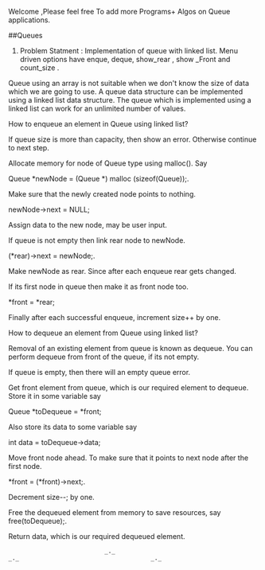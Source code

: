 Welcome ,Please feel free To add more Programs+ Algos on Queue applications.

##Queues



1. Problem Statment :
Implementation of  queue with linked list. Menu driven options  have enque, deque, show_rear , show _Front and count_size .

Queue using an array is not suitable when we don't know the size of data which we are going to use.
A queue data structure can be implemented using a linked list data structure. The queue which is implemented using a linked list can work for an unlimited number of values.

How to enqueue an element in Queue using linked list?

If queue size is more than capacity, then show an error. Otherwise continue to next step.

Allocate memory for node of Queue type using malloc(). Say 


Queue *newNode = (Queue *) malloc (sizeof(Queue));.

Make sure that the newly created node points to nothing.

newNode->next = NULL;

Assign data to the new node, may be user input.

If queue is not empty then link rear node to newNode. 

(*rear)->next = newNode;.

Make newNode as rear. Since after each enqueue rear gets changed.

If its first node in queue then make it as front node too. 

*front = *rear;

Finally after each successful enqueue, increment size++ by one.

How to dequeue an element from Queue using linked list?

Removal of an existing element from queue is known as dequeue. You can perform dequeue from front of the queue, if its not empty.

If queue is empty, then there will an empty queue error. 

Get front element from queue, which is our required element to dequeue. Store it in some variable say

Queue *toDequeue = *front;

Also store its data to some variable say

int data = toDequeue->data;

Move front node ahead. To make sure that it points to next node after the first node. 

*front = (*front)->next;.

Decrement size--; by one.

Free the dequeued element from memory to save resources, say free(toDequeue);.

Return data, which is our required dequeued element.


                               _._                                            _._                                     _._



 
